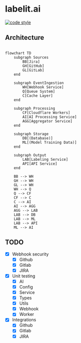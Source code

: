 # labelit.ai

[![code style](https://antfu.me/badge-code-style.svg)](https://github.com/antfu/eslint-config)

## Architecture

```mermaid

flowchart TD
    subgraph Sources
        BB[Jira]
        GH[GitHub]
        GL[GitLab]
    end

    subgraph EventIngestion
        WH[Webhook Service]
        Q[Queue System]
        C[Cache Layer]
    end

    subgraph Processing
        CF[Cloudflare Workers]
        AI[AI Processing Service]
        AGG[Aggregator Service]
    end

    subgraph Storage
        DB[(Database)]
        ML[(Model Training Data)]
    end

    subgraph Output
        LAB[Labeling Service]
        API[API Service]
    end

    BB --> WH
    GH --> WH
    GL --> WH
    WH --> Q
    Q --> CF
    CF --> C
    C --> AI
    AI --> AGG
    AGG --> LAB
    LAB --> DB
    LAB --> ML
    LAB --> API
    ML --> AI
```

## TODO

- [x] Webhook security
  - [x] Github
  - [x] Gitlab
  - [x] JIRA
- [x] Unit testing
  - [x] AI
  - [x] Config
  - [x] Service
  - [x] Types
  - [x] Utils
  - [x] Webhook
  - [x] Worker
- [x] Integrations
  - [x] Github
  - [x] Gitlab
  - [x] JIRA
